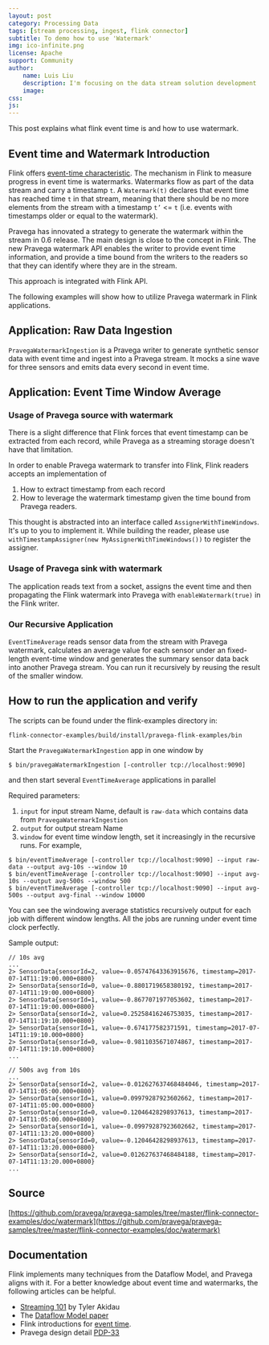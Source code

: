 ```yaml
---
layout: post
category: Processing Data
tags: [stream processing, ingest, flink connector]
subtitle: To demo how to use 'Watermark'
img: ico-infinite.png
license: Apache
support: Community
author: 
    name: Luis Liu
    description: I'm focusing on the data stream solution development
    image: 
css: 
js: 
---
```

This post explains what flink event time is and how to use watermark.
 
<!--more-->

## Event time and Watermark Introduction
Flink offers [event-time characteristic](https://ci.apache.org/projects/flink/flink-docs-stable/dev/event_time.html).
The mechanism in Flink to measure progress in event time is watermarks.
Watermarks flow as part of the data stream and carry a timestamp `t`.
A `Watermark(t)` declares that event time has reached time `t` in that stream, meaning that there should be no more elements from the stream with a timestamp `t’` <= `t` 
(i.e. events with timestamps older or equal to the watermark).

Pravega has innovated a strategy to generate the watermark within the stream in 0.6 release.
The main design is close to the concept in Flink.
The new Pravega watermark API enables the writer to provide event time information, and provide a time bound from the writers to the readers so that they can identify where they are in the stream.

This approach is integrated with Flink API.

The following examples will show how to utilize Pravega watermark in Flink applications.

## Application: Raw Data Ingestion

`PravegaWatermarkIngestion` is a Pravega writer to generate synthetic sensor data with event time and ingest into a Pravega stream.
It mocks a sine wave for three sensors and emits data every second in event time.

## Application: Event Time Window Average

### Usage of Pravega source with watermark 
There is a slight difference that Flink forces that event timestamp can be extracted from each record, while Pravega as a streaming storage doesn't have that limitation.

In order to enable Pravega watermark to transfer into Flink, Flink readers accepts an implementation of
1. How to extract timestamp from each record
2. How to leverage the watermark timestamp given the time bound from Pravega readers.

This thought is abstracted into an interface called `AssignerWithTimeWindows`. It's up to you to implement it.
While building the reader, please use `withTimestampAssigner(new MyAssignerWithTimeWindows())` to register the assigner. 

### Usage of Pravega sink with watermark 
The application reads text from a socket, assigns the event time and then propagating the Flink watermark into Pravega with `enableWatermark(true)` in the Flink writer.

### Our Recursive Application
`EventTimeAverage` reads sensor data from the stream with Pravega watermark, calculates an average value for each sensor under an fixed-length event-time window and generates the summary sensor data back into another Pravega stream.
You can run it recursively by reusing the result of the smaller window.

## How to run the application and verify
The scripts can be found under the flink-examples directory in:
```
flink-connector-examples/build/install/pravega-flink-examples/bin
```

Start the `PravegaWatermarkIngestion` app in one window by
```
$ bin/pravegaWatermarkIngestion [-controller tcp://localhost:9090]
```

and then start several `EventTimeAverage` applications in parallel

Required parameters:
1. `input` for input stream Name, default is `raw-data` which contains data from `PravegaWatermarkIngestion`
2. `output` for output stream Name
3. `window` for event time window length, set it increasingly in the recursive runs.
For example,
```
$ bin/eventTimeAverage [-controller tcp://localhost:9090] --input raw-data --output avg-10s --window 10
$ bin/eventTimeAverage [-controller tcp://localhost:9090] --input avg-10s --output avg-500s --window 500
$ bin/eventTimeAverage [-controller tcp://localhost:9090] --input avg-500s --output avg-final --window 10000
```

You can see the windowing average statistics recursively output for each job with different window lengths.
All the jobs are running under event time clock perfectly.

Sample output:

```
// 10s avg
...
2> SensorData{sensorId=2, value=-0.05747643363915676, timestamp=2017-07-14T11:19:00.000+0800}
2> SensorData{sensorId=0, value=-0.8801719658380192, timestamp=2017-07-14T11:19:00.000+0800}
2> SensorData{sensorId=1, value=-0.8677071977053602, timestamp=2017-07-14T11:19:00.000+0800}
2> SensorData{sensorId=2, value=0.25258416246753035, timestamp=2017-07-14T11:19:10.000+0800}
2> SensorData{sensorId=1, value=-0.674177582371591, timestamp=2017-07-14T11:19:10.000+0800}
2> SensorData{sensorId=0, value=-0.9811035671074867, timestamp=2017-07-14T11:19:10.000+0800}
...
```

```
// 500s avg from 10s
...
2> SensorData{sensorId=2, value=-0.012627637468484046, timestamp=2017-07-14T11:05:00.000+0800}
2> SensorData{sensorId=1, value=0.09979287923602662, timestamp=2017-07-14T11:05:00.000+0800}
2> SensorData{sensorId=0, value=0.12046428298937613, timestamp=2017-07-14T11:05:00.000+0800}
2> SensorData{sensorId=1, value=-0.09979287923602662, timestamp=2017-07-14T11:13:20.000+0800}
2> SensorData{sensorId=0, value=-0.12046428298937613, timestamp=2017-07-14T11:13:20.000+0800}
2> SensorData{sensorId=2, value=0.012627637468484188, timestamp=2017-07-14T11:13:20.000+0800}
...
```
## Source
[https://github.com/pravega/pravega-samples/tree/master/flink-connector-examples/doc/watermark](https://github.com/pravega/pravega-samples/tree/master/flink-connector-examples/doc/watermark)

## Documentation
Flink implements many techniques from the Dataflow Model, and Pravega aligns with it.
For a better knowledge about event time and watermarks, the following articles can be helpful.

- [Streaming 101](https://www.oreilly.com/ideas/the-world-beyond-batch-streaming-101) by Tyler Akidau
- The [Dataflow Model paper](https://research.google.com/pubs/archive/43864.pdf)
- Flink introductions for [event time](https://ci.apache.org/projects/flink/flink-docs-stable/dev/event_time.html).
- Pravega design detail [PDP-33](https://github.com/pravega/pravega/wiki/PDP-33:-Watermarking)